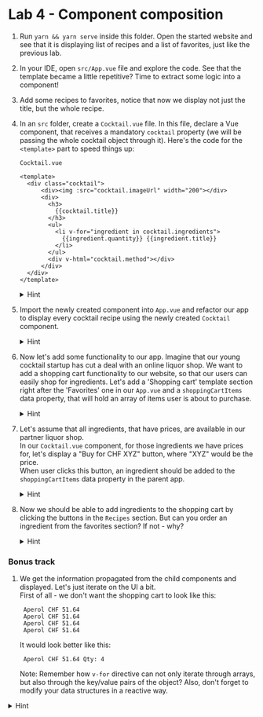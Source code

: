 # Lab 4 - Component composition

1. Run `yarn && yarn serve` inside this folder. Open the started website and see that it is displaying list of recipes and a list of favorites, just like the previous lab.
1. In your IDE, open `src/App.vue` file and explore the code. See that the template became a little repetitive? Time to extract some logic into a component!
1. Add some recipes to favorites, notice that now we display not just the title, but the whole recipe.
1. In an `src` folder, create a `Cocktail.vue` file. In this file, declare a Vue component, that receives a mandatory `cocktail` property (we will be passing the whole cocktail object through it).
Here's the code for the `<template>` part to speed things up:

    `Cocktail.vue`
    ```vue
    <template>
      <div class="cocktail">
          <div><img :src="cocktail.imageUrl" width="200"></div>
          <div>
            <h3>
              {{cocktail.title}}
            </h3>
            <ul>
              <li v-for="ingredient in cocktail.ingredients">
                {{ingredient.quantity}} {{ingredient.title}}
              </li>
            </ul>
            <div v-html="cocktail.method"></div>
          </div>   
      </div>
    </template>
    ``` 

    <details>
    <summary>Hint</summary>
    
    ```vue
    <template>
      <div>
        {{cocktail.title}}
      </div>
    </template>
 
    <script>
    export default {
      props: {
        cocktail: {
          type: Object,
          required: true
        }
      }
    }
    </script>
    ```
    </details>
    
1. Import the newly created component into `App.vue` and refactor our app to display every cocktail recipe using the newly created `Cocktail` component.  
    
    <details>
    <summary>Hint</summary>
    
    ```vue
    <template>
      <div id='app'>
        <section>
          <h1>Recipes</h1>
          <div v-for="cocktail in cocktails">
            <Cocktail :cocktail="cocktail" />
            <button @click="addToFavorites(cocktail)">Add to favorites</button>
          </div>
        </section>
        <section>
          <h1>Favorites</h1>
          <div v-if="favoriteCocktails.length === 0">No favorites yet</div>
          <!-- Note how we add a key binding here, because v-for directive is used on a component -->
          <Cocktail :cocktail="cocktail" v-for="cocktail in favoriteCocktails" v-bind:key="cocktail.title"/>
        </section>
      </div>
    </template>
    
    <script>
    import Cocktail from './Cocktail';
    
    export default {
      components: {
        Cocktail
      },
      ....
    }
    </script>
    ```
    </details>

1. Now let's add some functionality to our app.
    Imagine that our young cocktail startup has cut a deal with an online liquor shop.
    We want to add a shopping cart functionality to our website, so that our users can easily shop for ingredients.
    Let's add a 'Shopping cart' template section right after the 'Favorites' one in our `App.vue` and a `shoppingCartItems` data property, that will hold an array of items user is about to purchase.
    
    <details>
    <summary>Hint</summary>
    
    ```vue
    <template>
      ....
       <section>
         <h1>Shopping cart</h1>
         {{shoppingCartItems}}
       </section>
    </template>
    
    <script>
    ....
    export default {
      data() {
        return {
         shoppingCartItems: []
        }
      }
      ....
    }
    </script>
    ```
    </details>
      
1. Let's assume that all ingredients, that have prices, are available in our partner liquor shop.  
   In our `Cocktail.vue` component, for those ingredients we have prices for, let's display a "Buy for CHF XYZ" button, where "XYZ" would be the price.  
   When user clicks this button, an ingredient should be added to the `shoppingCartItems` data property in the parent app.  
   
    <details>
    <summary>Hint</summary>
    
    `Cocktail.vue`
    ```vue
    <template>
    ....
    <li v-for="ingredient in cocktail.ingredients">
        {{ingredient.quantity}} {{ingredient.title}}
        <button v-if="ingredient.price" @click="$emit('ingredientClicked', ingredient)">Buy for CHF {{ingredient.price}}</button>
    </li>
    ....
    </template>
    ```
    
    `App.vue`
    ```vue
    <template>
    ....
    <section>
      <h1>Shopping cart</h1>
      <ul>
        <li v-for="ingredient in shoppingCartItems">
          {{ingredient.title}} CHF {{ingredient.price}}
        </li>
      </ul>
    </section>
    </template>
    
    <script>
    ....
    export default {
      ....
      methods: {
        ....
        addToShoppingList(ingredient) {
          this.shoppingCartItems.push(ingredient);
        }
      },
      data() {
        return {
          shoppingCartItems: [],
          ....
        }
      }
    }
    </script>
    ```   
    </details>

1. Now we should be able to add ingredients to the shopping cart by clicking the buttons in the `Recipes` section. 
But can you order an ingredient from the favorites section? If not - why?

    <details>
    <summary>Hint</summary>
    
    Because we aren't handling the event coming from the `Cocktail` components in a Favorites section.
    </details>

### Bonus track
   
1. We get the information propagated from the child components and displayed. Let's just iterate on the UI a bit.  
First of all - we don't want the shopping cart to look like this:

   ```text
    Aperol CHF 51.64
    Aperol CHF 51.64
    Aperol CHF 51.64
    Aperol CHF 51.64
   ```   
   
   It would look better like this:
   
   ```text
    Aperol CHF 51.64 Qty: 4
   ```   
   
   Note: Remember how `v-for` directive can not only iterate through arrays, but also through the key/value pairs of the object?
   Also, don't forget to modify your data structures in a reactive way.
   

  <details>
  <summary>Hint</summary>
  
  `App.vue`
  ```vue
  <template>
    ....
    <section>
      <h1>Shopping cart</h1>
      <ul>
        <li v-for="(ingredient, ingredientTitle) in shoppingCartItems">
          {{ingredientTitle}} CHF {{ingredient.price}}
          Qty: {{ingredient.quantity}}
        </li>
      </ul>
    </section>
    ....
  </template>
  
  <script>
    ....
    export default {
      data() {
        return {
          shoppingCartItems: {},
          ....
        }
      },
      methods: {
        addToShoppingList(ingredient) {
          let quantity = 1;
    
          if (this.shoppingCartItems[ingredient.title]) {
            quantity = this.shoppingCartItems[ingredient.title].quantity + 1;
          }
    
          this.$set(
            this.shoppingCartItems,
            ingredient.title,
            {
              price: ingredient.price,
              quantity: quantity
            });
        },
        ....
      }
    }
  </script>
  ```
  </details>
